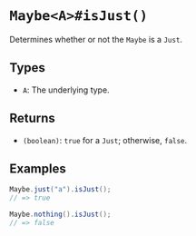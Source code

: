 # `Maybe<A>#isJust()`

Determines whether or not the `Maybe` is a `Just`.

## Types

* `A`: The underlying type.

## Returns

* `(boolean)`: `true` for a `Just`; otherwise, `false`.

## Examples

```java
Maybe.just("a").isJust();
// => true

Maybe.nothing().isJust();
// => false
```
